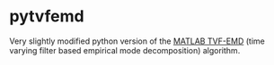 # pytvfemd

Very slightly modified python version of the [MATLAB TVF-EMD](https://it.mathworks.com/matlabcentral/fileexchange/63300-time-varying-filter-based-empirical-mode-decomposition-tvf-emd) (time varying filter based empirical mode decomposition) algorithm.

